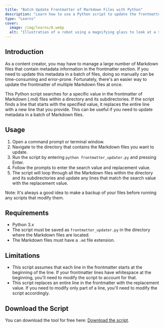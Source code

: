 ```yaml
---
title: "Batch Update Frontmatter of Markdown Files with Python"
description: "Learn how to use a Python script to update the frontmatter of multiple Markdown files at once."
type: "Learns"
cover: 
  image: /img/learns/8.webp
  alt: "Illustration of a robot using a magnifying glass to look at a sitemap"
---
```


## Introduction

As a content creator, you may have to manage a large number of Markdown files that contain metadata information in the frontmatter section. If you need to update this metadata in a batch of files, doing so manually can be time-consuming and error-prone. Fortunately, there's an easier way to update the frontmatter of multiple Markdown files at once.

This Python script searches for a specific value in the frontmatter of Markdown (.md) files within a directory and its subdirectories. If the script finds a line that starts with the specified value, it replaces the entire line with a new line that you provide. This can be useful if you need to update metadata in a batch of Markdown files.

## Usage

1. Open a command prompt or terminal window.
2. Navigate to the directory that contains the Markdown files you want to update.
3. Run the script by entering `python frontmatter_updater.py` and pressing Enter.
4. Follow the prompts to enter the search value and replacement value.
5. The script will loop through all the Markdown files within the directory and its subdirectories and update any lines that match the search value with the replacement value.

Note: It's always a good idea to make a backup of your files before running any scripts that modify them.

## Requirements

- Python 3.x
- The script must be saved as `frontmatter_updater.py` in the directory where the Markdown files are located.
- The Markdown files must have a `.md` file extension.

## Limitations

- This script assumes that each line in the frontmatter starts at the beginning of the line. If your frontmatter lines have whitespace at the beginning, you'll need to modify the script to account for that.
- This script replaces an entire line in the frontmatter with the replacement value. If you need to modify only part of a line, you'll need to modify the script accordingly.

## Download the Script

You can download the tool for free here: [Download the script](./files/line-replacer.py).
